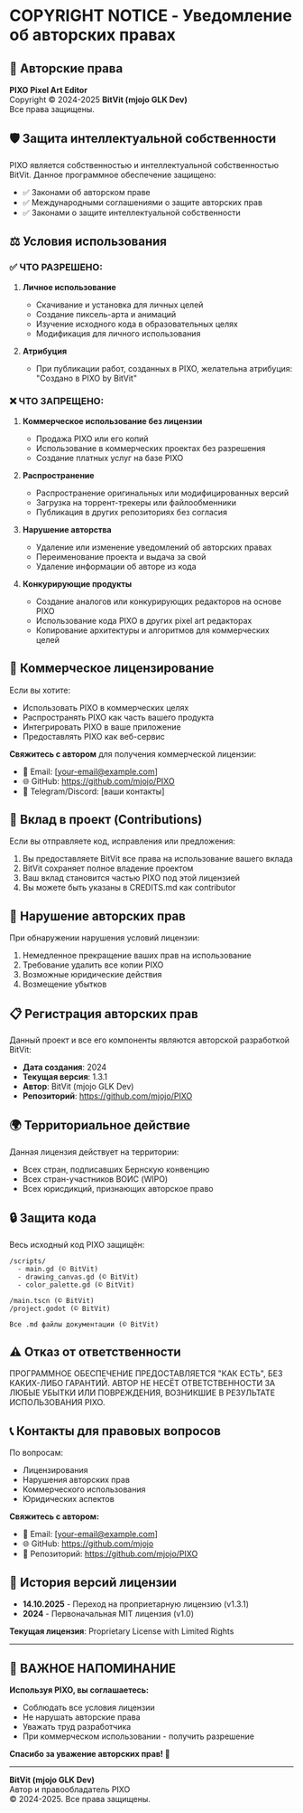 # COPYRIGHT NOTICE - Уведомление об авторских правах

## 📜 Авторские права

**PIXO Pixel Art Editor**  
Copyright © 2024-2025 **BitVit (mjojo GLK Dev)**  
Все права защищены.

## 🛡️ Защита интеллектуальной собственности

PIXO является собственностью и интеллектуальной собственностью BitVit.
Данное программное обеспечение защищено:

- ✅ Законами об авторском праве
- ✅ Международными соглашениями о защите авторских прав
- ✅ Законами о защите интеллектуальной собственности

## ⚖️ Условия использования

### ✅ ЧТО РАЗРЕШЕНО:

1. **Личное использование**
   - Скачивание и установка для личных целей
   - Создание пиксель-арта и анимаций
   - Изучение исходного кода в образовательных целях
   - Модификация для личного использования

2. **Атрибуция**
   - При публикации работ, созданных в PIXO, желательна атрибуция:
     "Создано в PIXO by BitVit"

### ❌ ЧТО ЗАПРЕЩЕНО:

1. **Коммерческое использование без лицензии**
   - Продажа PIXO или его копий
   - Использование в коммерческих проектах без разрешения
   - Создание платных услуг на базе PIXO

2. **Распространение**
   - Распространение оригинальных или модифицированных версий
   - Загрузка на торрент-трекеры или файлообменники
   - Публикация в других репозиториях без согласия

3. **Нарушение авторства**
   - Удаление или изменение уведомлений об авторских правах
   - Переименование проекта и выдача за свой
   - Удаление информации об авторе из кода

4. **Конкурирующие продукты**
   - Создание аналогов или конкурирующих редакторов на основе PIXO
   - Использование кода PIXO в других pixel art редакторах
   - Копирование архитектуры и алгоритмов для коммерческих целей

## 💼 Коммерческое лицензирование

Если вы хотите:
- Использовать PIXO в коммерческих целях
- Распространять PIXO как часть вашего продукта
- Интегрировать PIXO в ваше приложение
- Предоставлять PIXO как веб-сервис

**Свяжитесь с автором** для получения коммерческой лицензии:
- 📧 Email: [your-email@example.com]
- 🌐 GitHub: https://github.com/mjojo/PIXO
- 💬 Telegram/Discord: [ваши контакты]

## 🤝 Вклад в проект (Contributions)

Если вы отправляете код, исправления или предложения:

1. Вы предоставляете BitVit все права на использование вашего вклада
2. BitVit сохраняет полное владение проектом
3. Ваш вклад становится частью PIXO под этой лицензией
4. Вы можете быть указаны в CREDITS.md как contributor

## 🚫 Нарушение авторских прав

При обнаружении нарушения условий лицензии:

1. Немедленное прекращение ваших прав на использование
2. Требование удалить все копии PIXO
3. Возможные юридические действия
4. Возмещение убытков

## 📋 Регистрация авторских прав

Данный проект и все его компоненты являются авторской разработкой BitVit:

- **Дата создания**: 2024
- **Текущая версия**: 1.3.1
- **Автор**: BitVit (mjojo GLK Dev)
- **Репозиторий**: https://github.com/mjojo/PIXO

## 🌍 Территориальное действие

Данная лицензия действует на территории:
- Всех стран, подписавших Бернскую конвенцию
- Всех стран-участников ВОИС (WIPO)
- Всех юрисдикций, признающих авторское право

## 🔒 Защита кода

Весь исходный код PIXO защищён:

```
/scripts/
  - main.gd (© BitVit)
  - drawing_canvas.gd (© BitVit)
  - color_palette.gd (© BitVit)

/main.tscn (© BitVit)
/project.godot (© BitVit)

Все .md файлы документации (© BitVit)
```

## ⚠️ Отказ от ответственности

ПРОГРАММНОЕ ОБЕСПЕЧЕНИЕ ПРЕДОСТАВЛЯЕТСЯ "КАК ЕСТЬ", БЕЗ КАКИХ-ЛИБО ГАРАНТИЙ.
АВТОР НЕ НЕСЁТ ОТВЕТСТВЕННОСТИ ЗА ЛЮБЫЕ УБЫТКИ ИЛИ ПОВРЕЖДЕНИЯ,
ВОЗНИКШИЕ В РЕЗУЛЬТАТЕ ИСПОЛЬЗОВАНИЯ PIXO.

## 📞 Контакты для правовых вопросов

По вопросам:
- Лицензирования
- Нарушения авторских прав
- Коммерческого использования
- Юридических аспектов

**Свяжитесь с автором:**
- 📧 Email: [your-email@example.com]
- 🌐 GitHub: https://github.com/mjojo
- 📍 Репозиторий: https://github.com/mjojo/PIXO

## 📅 История версий лицензии

- **14.10.2025** - Переход на проприетарную лицензию (v1.3.1)
- **2024** - Первоначальная MIT лицензия (v1.0)

**Текущая лицензия**: Proprietary License with Limited Rights

---

## 🔐 ВАЖНОЕ НАПОМИНАНИЕ

**Используя PIXO, вы соглашаетесь:**
- Соблюдать все условия лицензии
- Не нарушать авторские права
- Уважать труд разработчика
- При коммерческом использовании - получить разрешение

**Спасибо за уважение авторских прав! 🙏**

---

**BitVit (mjojo GLK Dev)**  
Автор и правообладатель PIXO  
© 2024-2025. Все права защищены.
